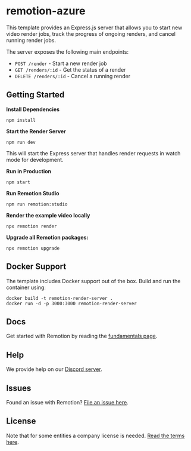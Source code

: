 # remotion-azure

This template provides an Express.js server that allows you to start new video render jobs, track the progress of ongoing renders, and cancel running render jobs.

The server exposes the following main endpoints:

- `POST /render` - Start a new render job
- `GET /renders/:id` - Get the status of a render
- `DELETE /renders/:id` - Cancel a running render

## Getting Started

**Install Dependencies**

```console
npm install
```

**Start the Render Server**

```console
npm run dev
```

This will start the Express server that handles render requests in watch mode for development.

**Run in Production**

```console
npm start
```

**Run Remotion Studio**

```console
npm run remotion:studio
```

**Render the example video locally**

```
npx remotion render
```

**Upgrade all Remotion packages:**

```
npx remotion upgrade
```

## Docker Support

The template includes Docker support out of the box. Build and run the container using:

```console
docker build -t remotion-render-server .
docker run -d -p 3000:3000 remotion-render-server
```

## Docs

Get started with Remotion by reading the [fundamentals page](https://www.remotion.dev/docs/the-fundamentals).

## Help

We provide help on our [Discord server](https://discord.gg/6VzzNDwUwV).

## Issues

Found an issue with Remotion? [File an issue here](https://github.com/remotion-dev/remotion/issues/new).

## License

Note that for some entities a company license is needed. [Read the terms here](https://github.com/remotion-dev/remotion/blob/main/LICENSE.md).
